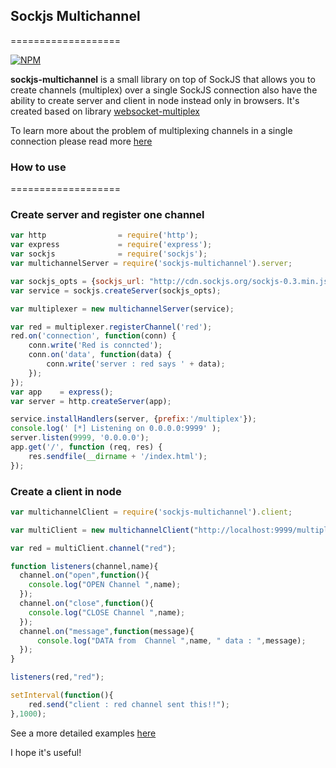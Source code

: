 ## Sockjs Multichannel
===================

[![NPM](https://nodei.co/npm/sockjs-multichannel.png)](https://nodei.co/npm/sockjs-multichannel/)

**sockjs-multichannel** is a small library on top of SockJS that allows
you to create channels (multiplex) over a single SockJS connection also have the ability to create server and client in node instead only in browsers. 
It's created based on library [websocket-multiplex](https://github.com/sockjs/websocket-multiplex)

To learn more about the problem of multiplexing channels in a single connection please read more [here](https://www.rabbitmq.com/blog/2012/02/23/how-to-compose-apps-using-websockets/)


### How to use 
===================

### Create server and register one channel

```javascript
var http                = require('http');
var express             = require('express');
var sockjs              = require('sockjs');
var multichannelServer = require('sockjs-multichannel').server;

var sockjs_opts = {sockjs_url: "http://cdn.sockjs.org/sockjs-0.3.min.js"};
var service = sockjs.createServer(sockjs_opts);

var multiplexer = new multichannelServer(service);

var red = multiplexer.registerChannel('red');
red.on('connection', function(conn) {
    conn.write('Red is conncted');
    conn.on('data', function(data) {
        conn.write('server : red says ' + data);
    });
});
var app    = express();
var server = http.createServer(app);

service.installHandlers(server, {prefix:'/multiplex'});
console.log(' [*] Listening on 0.0.0.0:9999' );
server.listen(9999, '0.0.0.0');
app.get('/', function (req, res) {
    res.sendfile(__dirname + '/index.html');
});


```

### Create a client in node

```javascript
var multichannelClient = require('sockjs-multichannel').client;

var multiClient = new multichannelClient("http://localhost:9999/multiplex");

var red = multiClient.channel("red");

function listeners(channel,name){
  channel.on("open",function(){
    console.log("OPEN Channel ",name);
  });
  channel.on("close",function(){
    console.log("CLOSE Channel ",name);
  });
  channel.on("message",function(message){
      console.log("DATA from  Channel ",name, " data : ",message);
  });
}

listeners(red,"red");

setInterval(function(){
    red.send("client : red channel sent this!!");
},1000);
```

See a more detailed examples [here](https://github.com/masterviana/sockjs-multichannel/tree/master/examples)


I hope it's useful!
